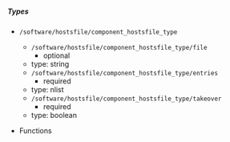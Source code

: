  ##### Types
  - `/software/hostsfile/component_hostsfile_type`
    - `/software/hostsfile/component_hostsfile_type/file`
      - optional
    - type: string
    - `/software/hostsfile/component_hostsfile_type/entries`
      - required
    - type: nlist
    - `/software/hostsfile/component_hostsfile_type/takeover`
      - required
    - type: boolean

 - Functions
